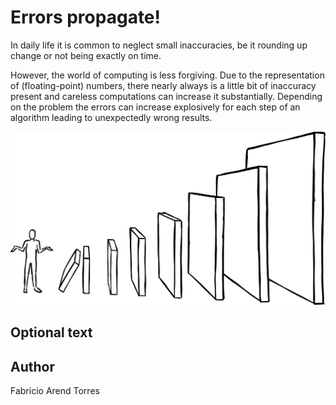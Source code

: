 <!-- BEGIN TITLE -->
# Errors propagate!
<!-- END TITLE -->

<!-- BEGIN BODY -->
In daily life it is common to neglect small inaccuracies, be it rounding up change or not being exactly on time. 

However, the world of computing is less forgiving.
Due to the representation of (floating-point) numbers, there nearly always is a little bit of inaccuracy present and careless computations can increase it substantially.
Depending on the problem the errors can increase explosively for each step of an algorithm
leading to unexpectedly wrong results. 
<!-- END BODY -->


![Image title](../images/image-100-errors-propagate.svg)


## Optional text
<!-- BEGIN OPTIONAL -->
<!-- END OPTIONAL -->



## Author
<!-- BEGIN AUTHOR -->
Fabricio Arend Torres
<!-- END AUTHOR -->
